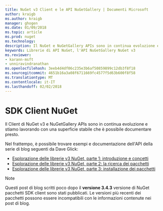 ```yaml
---
title: NuGet v3 Client e le API NuGetGallery | Documenti Microsoft
author: kraigb
ms.author: kraigb
manager: ghogen
ms.date: 01/09/2018
ms.topic: article
ms.prod: nuget
ms.technology: 
description: Il NuGet e NuGetGallery APIs sono in continua evoluzione e non ancora documentati, ma esempi sono disponibili nel blog di Dave Glick.
keywords: Librerie di API NuGet, l'API NuGetGallery NuGet v3
ms.reviewer:
- karann-msft
- unniravindranathan
ms.openlocfilehash: 3eeb4d4df06c235e3b6af50859899c12db3f8f18
ms.sourcegitcommit: 4651b16a3a08f6711669fc4577f5d63b600f8f58
ms.translationtype: MT
ms.contentlocale: it-IT
ms.lasthandoff: 02/02/2018
---
```

# <a name="nuget-client-sdk"></a>SDK Client NuGet

Il Client di NuGet v3 e NuGetGallery APIs sono in continua evoluzione e stiamo lavorando con una superficie stabile che è possibile documentare presto.

Nel frattempo, è possibile trovare esempi e documentazione dell'API della serie di blog seguenti da Dave Glick:

- [Esplorazione delle librerie v3 NuGet, parte 1: introduzione e concetti](http://daveaglick.com/posts/exploring-the-nuget-v3-libraries-part-1)
- [Esplorazione delle librerie v3 NuGet, parte 2: la ricerca dei pacchetti](http://daveaglick.com/posts/exploring-the-nuget-v3-libraries-part-2)
- [Esplorazione delle librerie v3 NuGet, parte 3: installazione dei pacchetti](http://daveaglick.com/posts/exploring-the-nuget-v3-libraries-part-3)

> [!Note]
> Questi post di blog scritti poco dopo il **versione 3.4.3** versione di NuGet pacchetti SDK client sono stati pubblicati.
> Le versioni più recenti dei pacchetti possono essere incompatibili con le informazioni contenute nei post di blog.
